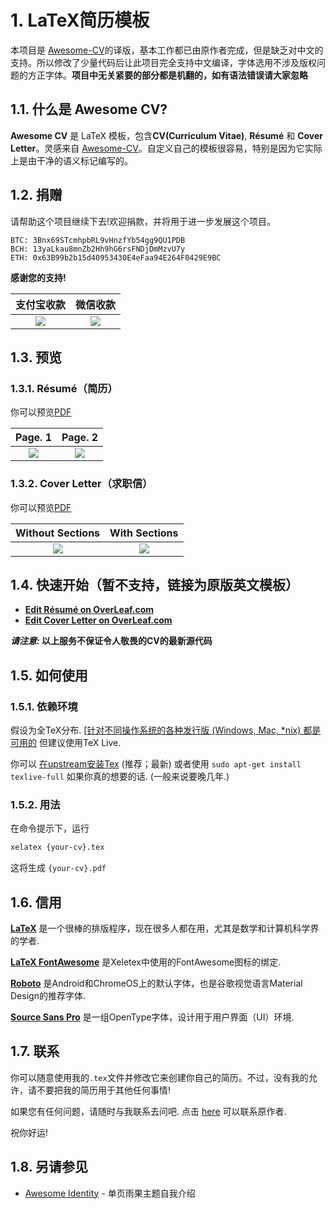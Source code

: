 # 1. LaTeX简历模板

本项目是 [Awesome-CV](https://github.com/posquit0/Awesome-CV)的译版，基本工作都已由原作者完成，但是缺乏对中文的支持。所以修改了少量代码后让此项目完全支持中文编译，字体选用不涉及版权问题的方正字体。**项目中无关紧要的部分都是机翻的，如有语法错误请大家忽略**

## 1.1. 什么是 Awesome CV?

**Awesome CV** 是 LaTeX 模板，包含**CV(Curriculum Vitae)**, **Résumé** 和 **Cover Letter**。灵感来自 [Awesome-CV](https://github.com/posquit0/Awesome-CV)。自定义自己的模板很容易，特别是因为它实际上是由干净的语义标记编写的。

## 1.2. 捐赠

请帮助这个项目继续下去!欢迎捐款，并将用于进一步发展这个项目。

    BTC: 3Bnx69STcmhpbRL9vHnzfYb54gg9QU1PDB
    BCH: 13yaLkau8mnZb2Hh9hG6rsFNDjDmMzvU7y
    ETH: 0x63B99b2b15d40953430E4eFaa94E264F0429E9BC

**感谢您的支持!**

| 支付宝收款 | 微信收款 |
|:---:|:---:|
|![](https://gitee.com/e13/pic-bed/raw/master/img/IMG_2157.JPG)|![](https://gitee.com/e13/pic-bed/raw/master/img/IMG_2156.JPG)|

## 1.3. 预览

### 1.3.1. Résumé（简历）

你可以预览[PDF](https://gitee.com/e13/Awesome-CV/blob/master/examples/resume.pdf)

| Page. 1 | Page. 2 |
|:---:|:---:|
|![](https://gitee.com/e13/pic-bed/raw/master/img/resume-0.png)|![](https://gitee.com/e13/pic-bed/raw/master/img/resume-1.png)|

### 1.3.2. Cover Letter（求职信）

你可以预览[PDF](https://gitee.com/e13/Awesome-CV/blob/master/examples/coverletter.pdf)

| Without Sections | With Sections |
|:---:|:---:|
| ![](https://gitee.com/e13/pic-bed/raw/master/img/coverletter-0.png) |![](https://gitee.com/e13/pic-bed/raw/master/img/coverletter-1.png)|

## 1.4. 快速开始（暂不支持，链接为原版英文模板）

- [**Edit Résumé on OverLeaf.com**](https://www.overleaf.com/latex/templates/awesome-cv/tvmzpvdjfqxp)
- [**Edit Cover Letter on OverLeaf.com**](https://www.overleaf.com/latex/templates/awesome-cv-cover-letter/pfzzjspkthbk)

**_请注意:_ 以上服务不保证令人敬畏的CV的最新源代码**

## 1.5. 如何使用

### 1.5.1. 依赖环境

假设为全TeX分布.  [[针对不同操作系统的各种发行版 (Windows, Mac, \*nix) 都是可用的](http://tex.stackexchange.com/q/55437) 但建议使用TeX Live.

你可以 [在upstream安装Tex](http://tex.stackexchange.com/q/1092) (推荐；最新) 或者使用 `sudo apt-get install texlive-full` 如果你真的想要的话.  (一般来说要晚几年.)

### 1.5.2. 用法

在命令提示下，运行

```bash
xelatex {your-cv}.tex
```

这将生成 ``{your-cv}.pdf``

## 1.6. 信用

[**LaTeX**](http://www.latex-project.org) 是一个很棒的排版程序，现在很多人都在用，尤其是数学和计算机科学界的学者.

[**LaTeX FontAwesome**](https://github.com/furl/latex-fontawesome) 是Xeletex中使用的FontAwesome图标的绑定.

[**Roboto**](https://github.com/google/roboto) 是Android和ChromeOS上的默认字体，也是谷歌视觉语言Material Design的推荐字体.

[**Source Sans Pro**](https://github.com/adobe-fonts/source-sans-pro) 是一组OpenType字体，设计用于用户界面（UI）环境.

## 1.7. 联系

你可以随意使用我的`.tex`文件并修改它来创建你自己的简历。不过，没有我的允许，请不要把我的简历用于其他任何事情!

如果您有任何问题，请随时与我联系去问吧. 点击 [here](https://kiwiirc.com/client/irc.freenode.net/posquit0) 可以联系原作者.

祝你好运!

## 1.8. 另请参见

- [Awesome Identity](https://github.com/posquit0/hugo-awesome-identity) - 单页雨果主题自我介绍
